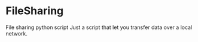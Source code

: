 # FileSharing
File sharing python script
Just a script that let you transfer data over a local network.
